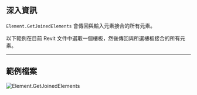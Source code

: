 ## 深入資訊
`Element.GetJoinedElements` 會傳回與輸入元素接合的所有元素。

以下範例在目前 Revit 文件中選取一個樓板，然後傳回與所選樓板接合的所有元素。
___
## 範例檔案

![Element.GetJoinedElements](./Revit.Elements.Element.GetJoinedElements_img.jpg)
